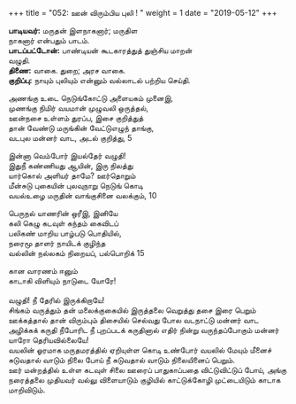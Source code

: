 ﻿+++
title = "052: ஊன் விரும்பிய புலி !  "
weight = 1
date = "2019-05-12"
+++

**பாடியவர்:** மருதன் இளநாகனார்; மருதிள  
நாகனார் என்பதும் பாடம்.  
**பாடப்பட்டோன்:** பாண்டியன் கூடகாரத்துத் துஞ்சிய மாறன்  
வழுதி.  
**திணை:** வாகை. துறை; அரச வாகை.  
**குறிப்பு:**  நாயும் புலியும் என்னும் வல்லாடல் பற்றிய செய்தி.  
  
அணங்கு உடை நெடுங்கோட்டு அளையகம் முனைஇ,  
முணங்கு நிமிர் வயமான் முழுவலி ஒருத்தல்,  
ஊன்நசை உள்ளம் துரப்ப, இசை குறித்துத்  
தான் வேண்டு மருங்கின் வேட்டுஎழுந் தாங்கு,  
வடபுல மன்னர் வாட, அடல் குறித்து, 5  
  
இன்னா வெம்போர் இயல்தேர் வழுதி!  
இதுநீ கண்ணியது ஆயின், இரு நிலத்து  
யார்கொல் அளியர் தாமே? ஊர்தொறும்  
மீன்சுடு புகையின் புலவுநாறு நெடுங் கொடி  
வயல்உழை மருதின் வாங்குசினை வலக்கும், 10  
  
பெருநல் யாணரின் ஒரீஇ, இனியே  
கலி கெழு கடவுள் கந்தம் கைவிடப்  
பலிகண் மாறிய பாழ்படு பொதியில்,  
நரைமூ தாளர் நாயிடக் குழிந்த  
வல்லின் நல்லகம் நிறையப், பல்பொறிக் 15  
  
கான வாரணம் ஈனும்  
காடாகி விளியும் நாடுடை யோரே!  
   
வழுதி! நீ தேரில் இருக்கிறாயே!  
சிங்கம் வருத்தும் தன் மலைக்குகையில் இருத்தலை வெறுத்து தசை இரை பெறும் ஊக்கத்தால் தான் விரும்பும் திசையில் செல்வது போல வடநாட்டு மன்னர் வாட அழிக்கக் கருதி நீபோரிட நீ புறப்படக் கருதினால் எதிர் நின்று வருந்தப்போகும் மன்னர் யாரோ தெரியவில்லையே!  
வயலின் ஓரமாக மருதமரத்தில் ஏறியுள்ள கொடி உண்போர் வயலில் மேயும் மீனைச் சுடுவதால் வாடும் நிலை போய் நீ சுடுவதால் வாடும் நிலையினைப் பெறும்.  
ஊர் மன்றத்தில் உள்ள கடவுள் சிலை ஊரைப் பாதுகாப்பதை விட்டுவிட்டுப் போய், அங்கு நரைத்தலை முதியவர் வல்லு விளையாடும் குழியில் காட்டுக்கோழி முட்டையிடும் காடாக மாறிவிடும்.  
